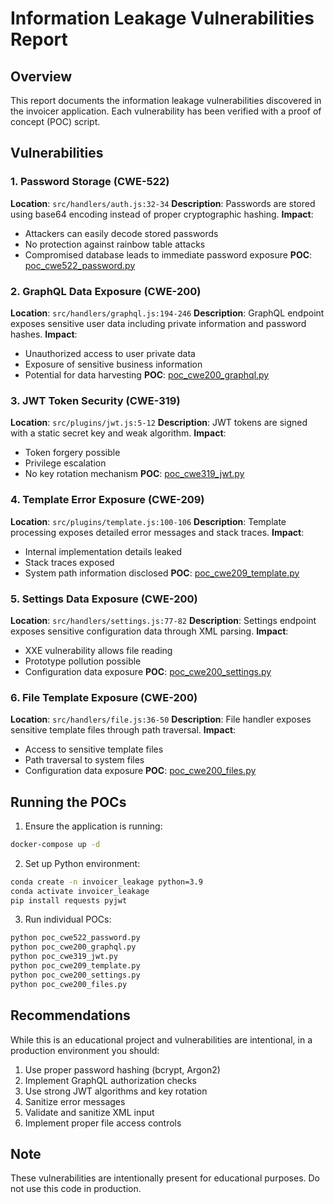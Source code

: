 # Information Leakage Vulnerabilities Report

## Overview
This report documents the information leakage vulnerabilities discovered in the invoicer application. Each vulnerability has been verified with a proof of concept (POC) script.

## Vulnerabilities

### 1. Password Storage (CWE-522)
**Location**: `src/handlers/auth.js:32-34`
**Description**: Passwords are stored using base64 encoding instead of proper cryptographic hashing.
**Impact**: 
- Attackers can easily decode stored passwords
- No protection against rainbow table attacks
- Compromised database leads to immediate password exposure
**POC**: [poc_cwe522_password.py](poc_cwe522_password.py)

### 2. GraphQL Data Exposure (CWE-200)
**Location**: `src/handlers/graphql.js:194-246`
**Description**: GraphQL endpoint exposes sensitive user data including private information and password hashes.
**Impact**:
- Unauthorized access to user private data
- Exposure of sensitive business information
- Potential for data harvesting
**POC**: [poc_cwe200_graphql.py](poc_cwe200_graphql.py)

### 3. JWT Token Security (CWE-319)
**Location**: `src/plugins/jwt.js:5-12`
**Description**: JWT tokens are signed with a static secret key and weak algorithm.
**Impact**:
- Token forgery possible
- Privilege escalation
- No key rotation mechanism
**POC**: [poc_cwe319_jwt.py](poc_cwe319_jwt.py)

### 4. Template Error Exposure (CWE-209)
**Location**: `src/plugins/template.js:100-106`
**Description**: Template processing exposes detailed error messages and stack traces.
**Impact**:
- Internal implementation details leaked
- Stack traces exposed
- System path information disclosed
**POC**: [poc_cwe209_template.py](poc_cwe209_template.py)

### 5. Settings Data Exposure (CWE-200)
**Location**: `src/handlers/settings.js:77-82`
**Description**: Settings endpoint exposes sensitive configuration data through XML parsing.
**Impact**:
- XXE vulnerability allows file reading
- Prototype pollution possible
- Configuration data exposure
**POC**: [poc_cwe200_settings.py](poc_cwe200_settings.py)

### 6. File Template Exposure (CWE-200)
**Location**: `src/handlers/file.js:36-50`
**Description**: File handler exposes sensitive template files through path traversal.
**Impact**:
- Access to sensitive template files
- Path traversal to system files
- Configuration data exposure
**POC**: [poc_cwe200_files.py](poc_cwe200_files.py)

## Running the POCs

1. Ensure the application is running:
```bash
docker-compose up -d
```

2. Set up Python environment:
```bash
conda create -n invoicer_leakage python=3.9
conda activate invoicer_leakage
pip install requests pyjwt
```

3. Run individual POCs:
```bash
python poc_cwe522_password.py
python poc_cwe200_graphql.py
python poc_cwe319_jwt.py
python poc_cwe209_template.py
python poc_cwe200_settings.py
python poc_cwe200_files.py
```

## Recommendations

While this is an educational project and vulnerabilities are intentional, in a production environment you should:

1. Use proper password hashing (bcrypt, Argon2)
2. Implement GraphQL authorization checks
3. Use strong JWT algorithms and key rotation
4. Sanitize error messages
5. Validate and sanitize XML input
6. Implement proper file access controls

## Note
These vulnerabilities are intentionally present for educational purposes. Do not use this code in production. 